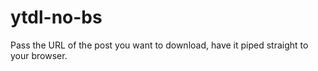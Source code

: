 # ytdl-no-bs
Pass the URL of the post you want to download, have it piped straight to your browser.
